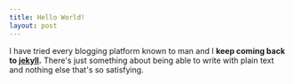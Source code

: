 ```yaml
---
title: Hello World!
layout: post
---
```


I have tried every blogging platform known to man and I **keep coming back to [jekyll](http://jekyllrb.com).** There's just something about being able to write with plain text and nothing else that's so satisfying.

